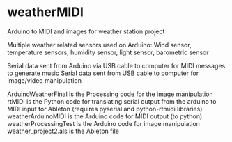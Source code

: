 # weatherMIDI
Arduino to MIDI and images for weather station project

Multiple weather related sensors used on Arduino:
Wind sensor, temperature sensors, humidity sensor, light sensor, barometric sensor

Serial data sent from Arduino via USB cable to computer for MIDI messages to generate music
Serial data sent from USB cable to computer for image/video manipulation


ArduinoWeatherFinal is the Processing code for the image manipulation
rtMIDI is the Python code for translating serial output from the arduino to MIDI input for Ableton (requires pyserial and python-rtmidi libraries)
weatherArduinoMIDI is the Arduino code for MIDI output (to python)
weatherProcessingTest is the Arduino code for image manipulation
weather_project2.als is the Ableton file
